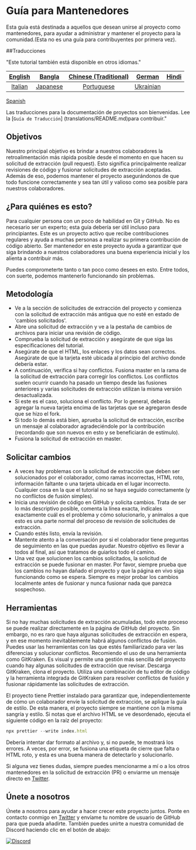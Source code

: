 # Guía para Mantenedores

   Esta guía está destinada a aquellos que desean unirse al proyecto como mantenedores, para 
   ayudar a administrar y mantener el proyecto para la comunidad.(Esta no es una guía para
   contribuyentes por primera vez).

##Traducciones

 "Este tutorial también está disponible en otros idiomas."

 | [English](maintainer_guide.md)   | [Bangla](translations/maintainer_guide/maintainer_guide.ben.md) | [Chinese (Traditional)](/translations/maintainer_guide/maintainer_guide.zho-tc.md) | [German](translations/maintainer_guide/maintainer_guide.ger.md) | [Hindi](translations/maintainer_guide/maintainer_guide.hin.md) |
| :---: | :---: | :---: | :---: | :---: |
| [Italian](translations/maintainer_guide/maintainer_guide.ita.md) | [Japanese](translations/maintainer_guide/maintainer_guide.jpn.md) | [Portuguese](translations/maintainer_guide/maintainer_guide.por.md) | [Ukrainian](/translations/maintainer_guide/maintainer_guide.ukr.md) |
[Spanish](/translation/maintainer_guide/maintainer_guide.spa.md)

  Las traducciones para la documentación de proyectos son bienvenidas. Lee la [`Guía de Traducción`]
  (translations/README.md)para contribuir."

  
## Objetivos
Nuestro principal objetivo es brindar a nuestros colaboradores la retroalimentación más rápida posible desde el momento en que hacen su solicitud de extracción (pull request). Esto 
significa principalmente realizar revisiones de código y fusionar solicitudes de extracción aceptadas. Además de eso, podemos mantener el proyecto asegurándonos de que todo funcione 
correctamente y sea tan útil y valioso como sea posible para nuestros colaboradores.

## ¿Para quiénes es esto?
Para cualquier persona con un poco de habilidad en Git y GitHub. No es necesario ser un experto; esta guía debería ser útil incluso para principiantes. Este es un proyecto activo que recibe contribuciones regulares y ayuda a muchas personas a realizar su primera contribución de código abierto. Ser mantenedor en este proyecto ayuda a garantizar que siga brindando a nuestros colaboradores una buena experiencia inicial y los alienta a contribuir más.

Puedes comprometerte tanto o tan poco como desees en esto. Entre todos, con suerte, podemos mantenerlo funcionando sin problemas.

## Metodología
* Ve a la sección de solicitudes de extracción del proyecto y comienza con la solicitud de extracción más antigua que no esté en estado de 'cambios solicitados'.
* Abre una solicitud de extracción y ve a la pestaña de cambios de archivos para iniciar una revisión de código.
* Comprueba la solicitud de extracción y asegúrate de que siga las especificaciones del tutorial.
* Asegúrate de que el HTML, los enlaces y los datos sean correctos. Asegúrate de que la tarjeta esté ubicada al principio del archivo donde debería estar.
* A continuación, verifica si hay conflictos. Fusiona master en la rama de la solicitud de extracción para corregir los conflictos. Los conflictos suelen ocurrir cuando ha pasado un tiempo 
  desde las fusiones anteriores y varias solicitudes de extracción utilizan la misma versión desactualizada.
* Si este es el caso, soluciona el conflicto. Por lo general, deberás agregar la nueva tarjeta encima de las tarjetas que se agregaron desde que se hizo el fork.
* Si todo lo demás está bien, aprueba la solicitud de extracción, escribe un mensaje al colaborador agradeciéndole por la contribución (recordando que son nuevos en esto y se beneficiarán 
  de estímulo).
* Fusiona la solicitud de extracción en master.
## Solicitar cambios
* A veces hay problemas con la solicitud de extracción que deben ser solucionados por el colaborador, como ramas incorrectas, HTML roto, información faltante o una tarjeta ubicada en el 
  lugar incorrecto. Cualquier cosa en la que el tutorial no se haya seguido correctamente (y no conflictos de fusión simples).
* Inicia una revisión de código en GitHub y solicita cambios. Trata de ser lo más descriptivo posible, comenta la línea exacta, indícales exactamente cuál es el problema y cómo 
  solucionarlo, y anímalos a que esto es una parte normal del proceso de revisión de solicitudes de extracción.
* Cuando estés listo, envía la revisión.
* Mantente atento a la conversación por si el colaborador tiene preguntas de seguimiento en las que puedas ayudar. Nuestro objetivo es llevar a todos al final, así que tratamos de guiarlos 
  todo el camino.
* Una vez que solucionen los cambios solicitados, la solicitud de extracción se puede fusionar en master.
  Por favor, siempre prueba que los cambios no hayan dañado el proyecto y que la página en vivo siga funcionando como se espera. Siempre es mejor probar los cambios localmente antes de 
  fusionar y nunca fusionar nada que parezca sospechoso.

## Herramientas
Si no hay muchas solicitudes de extracción acumuladas, todo este proceso se puede realizar directamente en la página de GitHub del proyecto.
Sin embargo, no es raro que haya algunas solicitudes de extracción en espera, y en ese momento inevitablemente habrá algunos conflictos de fusión. Puedes usar las herramientas con las que estés familiarizado para ver las diferencias y solucionar conflictos.
Recomiendo el uso de una herramienta como GitKraken. Es visual y permite una gestión más sencilla del proyecto cuando hay algunas solicitudes de extracción que revisar. Descarga GitKraken, clona el proyecto. Utiliza una combinación de tu editor de código y la herramienta integrada de GitKraken para resolver conflictos de fusión y fusionar rápidamente las solicitudes de extracción.

El proyecto tiene Prettier instalado para garantizar que, independientemente de cómo un colaborador envíe la solicitud de extracción, se aplique la guía de estilo. De esta manera, el proyecto siempre se mantiene con la misma sangría y estilo.
Si notas que el archivo HTML se ve desordenado, ejecuta el siguiente código en la raíz del proyecto:

```js
npx prettier --write index.html
```

Debería intentar dar formato al archivo y, si no puede, te mostrará los errores. A veces, por error, se fusiona una etiqueta de cierre que falta o HTML roto, y esta es una buena manera de detectarlo y solucionarlo.

Si alguna vez tienes dudas, siempre puedes mencionarme a mí o a los otros mantenedores en la solicitud de extracción (PR) o enviarme un mensaje directo en [Twitter](https://twitter.com/Syknapse).

## Únete a nosotros

Únete a nosotros para ayudar a hacer crecer este proyecto juntos. Ponte en contacto conmigo en [Twitter](https://twitter.com/Syknapse) y envíame tu nombre de usuario de GitHub para que pueda añadirte. También puedes unirte a nuestra comunidad de Discord haciendo clic en el botón de abajo:

[![Discord](https://badgen.net/discord/online-members/tWkvS4ueVF?label=Join%20Our%20Discord%20Server&icon=discord)](https://discord.gg/tWkvS4ueVF 'Join our Discord server!')
